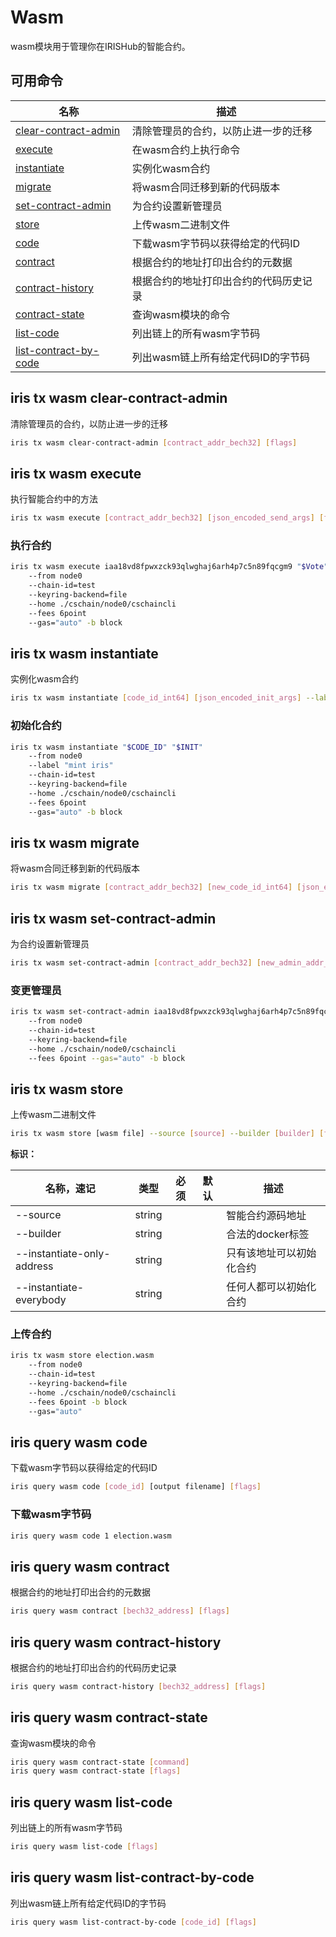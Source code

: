 # Wasm

wasm模块用于管理你在IRISHub的智能合约。

## 可用命令

| 名称                                | 描述                     |
| ----------------------------------- | ------------------------ |
| [clear-contract-admin](#iris-tx-wasm-clear-contract-admin)       | 清除管理员的合约，以防止进一步的迁移                  |
| [execute](#iris-tx-wasm-execute)         | 在wasm合约上执行命令             |
| [instantiate](#iris-tx-wasm-instantiate) | 实例化wasm合约  |
| [migrate](#iris-tx-wasm-migrate)         | 将wasm合同迁移到新的代码版本 |
| [set-contract-admin](#iris-tx-wasm-set-contract-admin)    | 为合约设置新管理员            |
| [store](#iris-tx-wasm-store)  | 上传wasm二进制文件            |
| [code](#iris-query-wasm-code)        | 下载wasm字节码以获得给定的代码ID       |
| [contract](#iris-query-wasm-contract)  | 根据合约的地址打印出合约的元数据     |
| [contract-history](#iris-query-wasm-contract-history)  | 根据合约的地址打印出合约的代码历史记录     |
| [contract-state](#iris-query-wasm-contract-state)  | 查询wasm模块的命令     |
| [list-code](#iris-query-wasm-list-code)  | 列出链上的所有wasm字节码     |
| [list-contract-by-code](#iris-query-wasm-list-contract-by-code)  | 列出wasm链上所有给定代码ID的字节码    |

## iris tx wasm clear-contract-admin

清除管理员的合约，以防止进一步的迁移 

```bash
iris tx wasm clear-contract-admin [contract_addr_bech32] [flags]
```

## iris tx wasm execute

执行智能合约中的方法

```bash
iris tx wasm execute [contract_addr_bech32] [json_encoded_send_args] [flags]
```

### 执行合约

```bash
iris tx wasm execute iaa18vd8fpwxzck93qlwghaj6arh4p7c5n89fqcgm9 "$Vote" 
    --from node0 
    --chain-id=test 
    --keyring-backend=file 
    --home ./cschain/node0/cschaincli 
    --fees 6point 
    --gas="auto" -b block
```

## iris tx wasm instantiate

实例化wasm合约

```bash
iris tx wasm instantiate [code_id_int64] [json_encoded_init_args] --label [text] --admin [address,optional] --amount [coins,optional] [flags]
```

### 初始化合约

```bash
iris tx wasm instantiate "$CODE_ID" "$INIT" 
    --from node0 
    --label "mint iris" 
    --chain-id=test 
    --keyring-backend=file 
    --home ./cschain/node0/cschaincli 
    --fees 6point 
    --gas="auto" -b block
```

## iris tx wasm migrate

将wasm合同迁移到新的代码版本

```bash
iris tx wasm migrate [contract_addr_bech32] [new_code_id_int64] [json_encoded_migration_args] [flags]
```
## iris tx wasm set-contract-admin

为合约设置新管理员

```bash
iris tx wasm set-contract-admin [contract_addr_bech32] [new_admin_addr_bech32] [flags]
```

### 变更管理员

```bash
iris tx wasm set-contract-admin iaa18vd8fpwxzck93qlwghaj6arh4p7c5n89fqcgm9 iaa18lwh8r66wf2hc278ncu4mlgqcxh5slhudkuler 
    --from node0  
    --chain-id=test 
    --keyring-backend=file 
    --home ./cschain/node0/cschaincli 
    --fees 6point --gas="auto" -b block
```

## iris tx wasm store

上传wasm二进制文件

```bash
iris tx wasm store [wasm file] --source [source] --builder [builder] [flags]
```

**标识：**

| 名称，速记       | 类型    | 必须 | 默认          | 描述                                                               |
| ---------------- | ------- | ---- | ------------- | ------------------------------------------------------------------ |
| --source                   | string  |          |               | 智能合约源码地址                                   |
| --builder                  | string  |          |               | 合法的docker标签               |
| --instantiate-only-address | string  |          |               | 只有该地址可以初始化合约                                    |
| --instantiate-everybody    | string  |          |               | 任何人都可以初始化合约 |


### 上传合约

```bash
iris tx wasm store election.wasm 
    --from node0 
    --chain-id=test 
    --keyring-backend=file 
    --home ./cschain/node0/cschaincli 
    --fees 6point -b block
    --gas="auto"
```

## iris query wasm code

下载wasm字节码以获得给定的代码ID

```bash
iris query wasm code [code_id] [output filename] [flags]
```

### 下载wasm字节码

```bash
iris query wasm code 1 election.wasm
```

## iris query wasm contract

根据合约的地址打印出合约的元数据

```bash
iris query wasm contract [bech32_address] [flags]
```

## iris query wasm contract-history

根据合约的地址打印出合约的代码历史记录

```bash
iris query wasm contract-history [bech32_address] [flags]
```

## iris query wasm contract-state

查询wasm模块的命令

```bash
iris query wasm contract-state [command]
iris query wasm contract-state [flags]
```

## iris query wasm list-code

列出链上的所有wasm字节码 

```bash
iris query wasm list-code [flags]
```

## iris query wasm list-contract-by-code

列出wasm链上所有给定代码ID的字节码

```bash
iris query wasm list-contract-by-code [code_id] [flags]
```
